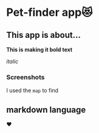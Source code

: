 ﻿# Pet-finder app😻

## This app is about...

**This is making it bold text**

_italic_

### Screenshots

I used the `map` to find

## markdown language

❤
